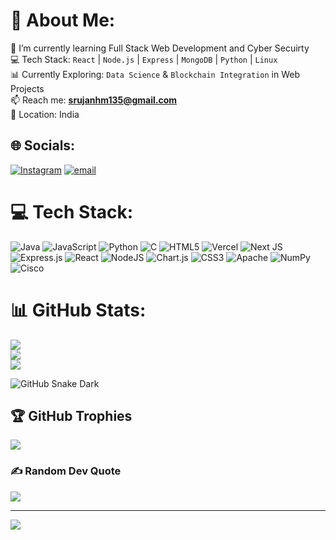 # 💫 About Me:
🌱 I’m currently learning Full Stack Web Development and Cyber Secuirty<br>💻 Tech Stack: `React` | `Node.js` | `Express` | `MongoDB` | `Python` | `Linux`  <br>📊 Currently Exploring: `Data Science` & `Blockchain Integration` in Web Projects  <br>📫 Reach me: **srujanhm135@gmail.com**  <br>📍 Location: India  


## 🌐 Socials:
[![Instagram](https://img.shields.io/badge/Instagram-%23E4405F.svg?logo=Instagram&logoColor=white)](https://instagram.com/srujankulal_18) [![email](https://img.shields.io/badge/Email-D14836?logo=gmail&logoColor=white)](mailto:srujanhm135@gmail.com) 

# 💻 Tech Stack:
![Java](https://img.shields.io/badge/java-%23ED8B00.svg?style=for-the-badge&logo=openjdk&logoColor=white) ![JavaScript](https://img.shields.io/badge/javascript-%23323330.svg?style=for-the-badge&logo=javascript&logoColor=%23F7DF1E) ![Python](https://img.shields.io/badge/python-3670A0?style=for-the-badge&logo=python&logoColor=ffdd54) ![C](https://img.shields.io/badge/c-%2300599C.svg?style=for-the-badge&logo=c&logoColor=white) ![HTML5](https://img.shields.io/badge/html5-%23E34F26.svg?style=for-the-badge&logo=html5&logoColor=white) ![Vercel](https://img.shields.io/badge/vercel-%23000000.svg?style=for-the-badge&logo=vercel&logoColor=white) ![Next JS](https://img.shields.io/badge/Next-black?style=for-the-badge&logo=next.js&logoColor=white) ![Express.js](https://img.shields.io/badge/express.js-%23404d59.svg?style=for-the-badge&logo=express&logoColor=%2361DAFB) ![React](https://img.shields.io/badge/react-%2320232a.svg?style=for-the-badge&logo=react&logoColor=%2361DAFB) ![NodeJS](https://img.shields.io/badge/node.js-6DA55F?style=for-the-badge&logo=node.js&logoColor=white) ![Chart.js](https://img.shields.io/badge/chart.js-F5788D.svg?style=for-the-badge&logo=chart.js&logoColor=white) ![CSS3](https://img.shields.io/badge/css3-%231572B6.svg?style=for-the-badge&logo=css3&logoColor=white) ![Apache](https://img.shields.io/badge/apache-%23D42029.svg?style=for-the-badge&logo=apache&logoColor=white) ![NumPy](https://img.shields.io/badge/numpy-%23013243.svg?style=for-the-badge&logo=numpy&logoColor=white) ![Cisco](https://img.shields.io/badge/cisco-%23049fd9.svg?style=for-the-badge&logo=cisco&logoColor=black)
# 📊 GitHub Stats:
![](https://github-readme-stats.vercel.app/api?username=Srujan253&theme=nightowl&hide_border=false&include_all_commits=true&count_private=true)<br/>
![](https://nirzak-streak-stats.vercel.app/?user=Srujan253&theme=nightowl&hide_border=false)<br/>
![](https://github-readme-stats.vercel.app/api/top-langs/?username=Srujan253&theme=nightowl&hide_border=false&include_all_commits=true&count_private=true&layout=compact)

![GitHub Snake Dark](https://raw.githubusercontent.com/Srujan253/Srujan253/output/github-contribution-grid-snake-dark.svg#gh-dark-mode-only)
## 🏆 GitHub Trophies
![](https://github-profile-trophy.vercel.app/?username=Srujan253&theme=dracula&no-frame=false&no-bg=true&margin-w=4)

### ✍️ Random Dev Quote
![](https://quotes-github-readme.vercel.app/api?type=horizontal&theme=radical)

---
[![](https://visitcount.itsvg.in/api?id=Srujan253&icon=7&color=1)](https://visitcount.itsvg.in)

<!-- Proudly created with GPRM ( https://gprm.itsvg.in ) -->
